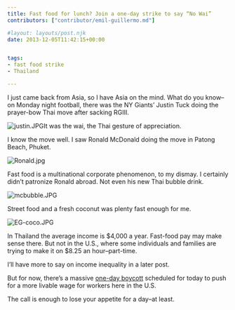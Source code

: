 ```yaml
---
title: Fast food for lunch? Join a one-day strike to say “No Wai”
contributors: ["contributor/emil-guillermo.md"]

#layout: layouts/post.njk
date: 2013-12-05T11:42:15+00:00


tags:
- fast food strike
- Thailand

---
```


I just came back from Asia, so I have Asia on the mind. What do you know–on Monday night football, there was the NY Giants’ Justin Tuck doing the prayer-bow Thai move after sacking RGIII.

![justin.JPG](/uploads/justin.JPG)It was the wai, the Thai gesture of appreciation.

I know the move well. I saw Ronald McDonald doing the move in Patong Beach, Phuket.

![Ronald.jpg](/uploads/Ronald.jpg)

Fast food is a multinational corporate phenomenon, to my dismay. I certainly didn’t patronize Ronald abroad. Not even his new Thai bubble drink.

![mcbubble.JPG](/uploads/mcbubble.JPG)

Street food and a fresh coconut was plenty fast enough for me.

![EG-coco.JPG](/uploads/EG-coco.JPG)

In Thailand the average income is $4,000 a year. Fast-food pay may make sense there. But not in the U.S., where some individuals and families are trying to make it on $8.25 an hour–part-time.

I’ll have more to say on income inequality in a later post.

But for now, there’s a massive [one-day boycott](https://www.nytimes.com/2013/12/02/business/economy/wage-strikes-planned-at-fast-food-outlets-in-100-cities.html?_r=0) scheduled for today to push for a more livable wage for workers here in the U.S.

The call is enough to lose your appetite for a day–at least.
